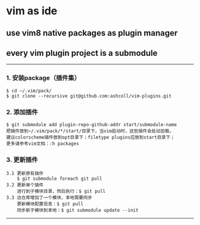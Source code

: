 # vim as ide

## use vim8 native packages as plugin manager
## every vim plugin project is a submodule

---

### 1. 安装package（插件集）
    $ cd ~/.vim/pack/
    $ git clone --recursive git@github.com:ashcoll/vim-plugins.git

### 2. 添加插件
    $ git submodule add plugin-repo-github-addr start/submodule-name
    把插件放到~/.vim/pack/*/start/目录下，当vim启动时，这些插件会处动加载。
    建议colorscheme插件放到opt目录下；filetype plugins应放到start目录下；
    更多请参考vim文档：:h packages

### 3. 更新插件
    3.1 更新原有插件
        $ git submodule foreach git pull
    3.2 更新单个插件
        进行到子模块目录，然后执行：$ git pull
    3.3 远仓库增加了一个模块，本地需要同步
        更新模块配置信息：$ git pull
        同步新子模块到本地：$ git submodule update --init

    
---


